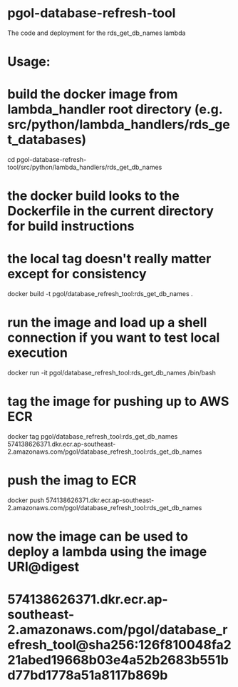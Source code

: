 
# pgol-database-refresh-tool
The code and deployment for the rds_get_db_names lambda

# Usage:

# build the docker image from lambda_handler root directory (e.g. src/python/lambda_handlers/rds_get_databases)
cd pgol-database-refresh-tool/src/python/lambda_handlers/rds_get_db_names
# the docker build looks to the Dockerfile in the current directory for build instructions 
# the local tag doesn't really matter except for consistency
docker build -t pgol/database_refresh_tool:rds_get_db_names .

# run the image and load up a shell connection if you want to test local execution
docker run -it pgol/database_refresh_tool:rds_get_db_names /bin/bash

# tag the image for pushing up to AWS ECR
docker tag pgol/database_refresh_tool:rds_get_db_names 574138626371.dkr.ecr.ap-southeast-2.amazonaws.com/pgol/database_refresh_tool:rds_get_db_names

# push the imag to ECR
docker push 574138626371.dkr.ecr.ap-southeast-2.amazonaws.com/pgol/database_refresh_tool:rds_get_db_names

# now the image can be used to deploy a lambda using the image URI@digest
# 574138626371.dkr.ecr.ap-southeast-2.amazonaws.com/pgol/database_refresh_tool@sha256:126f810048fa221abed19668b03e4a52b2683b551bd77bd1778a51a8117b869b

